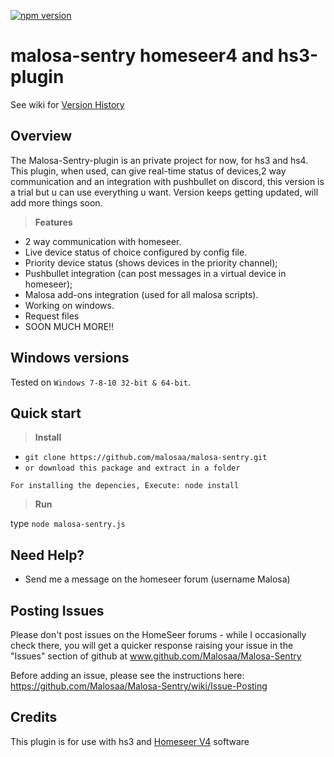 [![npm version](https://badge.fury.io/js/malosa-sentry.svg)](https://badge.fury.io/js/malosa-sentry)

# malosa-sentry homeseer4 and hs3-plugin

See wiki for [Version History](https://github.com/Malosaa/Malosa-Sentry/wiki/Version-History)

## Overview

The Malosa-Sentry-plugin is an private project for now, for hs3 and hs4. This plugin, when used, can give real-time status of devices,2 way communication and an integration with pushbullet on discord, this version is a trial but u can use everything u want.
Version keeps getting updated, will add more things soon.
>**Features**

* 2 way communication with homeseer.
* Live device status of choice configured by config file.
* Priority device status (shows devices in the priority channel);
* Pushbullet integration (can post messages in a virtual device in homeseer);
* Malosa add-ons integration (used for all malosa scripts).
* Working on windows.
* Request files
* SOON MUCH MORE!!

Windows versions
-
Tested on `Windows 7-8-10 32-bit & 64-bit`.

Quick start
-

>**Install**

* `git clone https://github.com/malosaa/malosa-sentry.git`
* `or download this package and extract in a folder`

`For installing the depencies, Execute: node install`


>**Run**

type `node malosa-sentry.js`


Need Help?
-
* Send me a message on the homeseer forum (username Malosa)

Posting Issues
-
Please don't post issues on the HomeSeer forums - while I occasionally check there, you will get a quicker response raising your issue in the "Issues" section of github at www.github.com/Malosaa/Malosa-Sentry

Before adding an issue, please see the instructions here: https://github.com/Malosaa/Malosa-Sentry/wiki/Issue-Posting

  
Credits
-
This plugin is for use with hs3 and [Homeseer V4](http://www.homeseer.com/home-control-software.html) software
